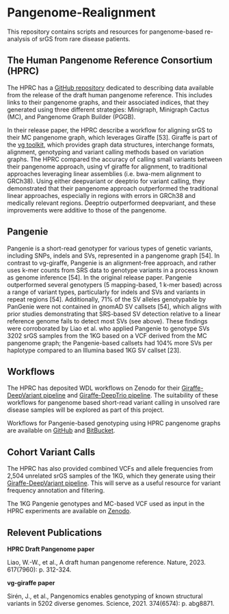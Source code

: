 # Pangenome-Realignment
This repository contains scripts and resources for pangenome-based re-analysis of srGS from rare disease patients.

## The Human Pangenome Reference Consortium (HPRC)
The HPRC has a [GitHub repository](https://github.com/human-pangenomics/hpp_pangenome_resources) dedicated to describing data available from the release of the draft human pangenome reference. This includes links to their pangenome graphs, and their associated indices, that they generated using three different strategies: Minigraph, Minigraph Cactus (MC), and Pangenome Graph Builder (PGGB).

In their release paper, the HPRC describe a workflow for aligning srGS to their MC pangenome graph, which leverages Giraffe [53]. Giraffe is part of the [vg toolkit](https://github.com/vgteam/vg), which provides graph data structures, interchange formats, alignment, genotyping and variant calling methods based on variation graphs. The HPRC compared the accuracy of calling small variants between their pangenome approach, using vf giraffe for alignment, to traditional approaches leveraging linear assemblies (i.e. bwa-mem alignment to GRCh38). Using either deepvariant or deeptrio for variant calling, they demonstrated that their pangenome approach outperformed the traditional linear approaches, especially in regions with errors in GRCh38 and medically relevant regions. Deeptrio outperformed deepvariant, and these improvements were additive to those of the pangenome. 

## Pangenie
Pangenie is a short-read genotyper for various types of genetic variants, including SNPs, indels and SVs, represented in a pangenome graph [54]. In contrast to vg-giraffe, Pangenie is an alignment-free approach, and rather uses k-mer counts from SRS data to genotype variants in a process known as genome inference [54]. In the original release paper. Pangenie outperformed several genotypers (5 mapping-based, 1 k-mer based) across a range of variant types, particularly for indels and SVs and variants in repeat regions [54]. Additionally, 71% of the SV alleles genotypable by PanGenie were not contained in gnomAD SV callsets [54], which aligns with prior studies demonstrating that SRS-based SV detection relative to a linear reference genome fails to detect most SVs (see above). These findings were corroborated by Liao et al. who applied Pangenie to genotype SVs 3202 srGS samples from the 1KG based on a VCF derived from the MC pangenome graph; the Pangenie-based callsets had 104% more SVs per haplotype compared to an Illumina based 1KG SV callset [23]. 


## Workflows
The HPRC has deposited WDL workflows on Zenodo for their [Giraffe-DeepVariant pipeline](https://doi.org/10.5281/zenodo.6655968) and [Giraffe-DeepTrio pipeline](https://zenodo.org/records/6655962). The suitability of these workflows for pangenome based short-read variant calling in unsolved rare disease samples will be explored as part of this project.

Workflows for Pangenie-based genotyping using HPRC pangenome graphs are available on [GitHub](https://github.com/eblerjana/pangenie) and [BitBucket](https://bitbucket.org/jana_ebler/hprc-experiments/src/master/genotyping-experiments/).

## Cohort Variant Calls
The HPRC has also provided combined VCFs and allele frequencies from 2,504 unrelated srGS samples of the 1KG, which they generate using their [Giraffe-DeepVariant pipeline](https://s3-us-west-2.amazonaws.com/human-pangenomics/index.html?prefix=publications/PANGENOME_2022/DeepVariant-1000GPcalls/). This will serve as a useful resource for variant frequency annotation and filtering.

The 1KG Pangenie genotypes and MC-based VCF used as input in the HPRC experiments are available on [Zenodo](https://zenodo.org/records/6797328).

## Relevent Publications
**HPRC Draft Pangenome paper**

Liao, W.-W., et al., A draft human pangenome reference. Nature, 2023. 617(7960): p. 312-324.

**vg-giraffe paper**

Sirén, J., et al., Pangenomics enables genotyping of known structural variants in 5202 diverse genomes. Science, 2021. 374(6574): p. abg8871.


